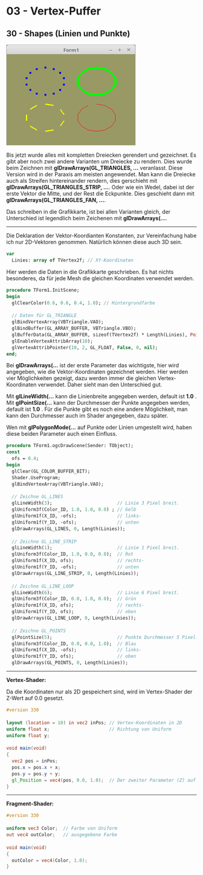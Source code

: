 # 03 - Vertex-Puffer
## 30 - Shapes (Linien und Punkte)

![image.png](image.png)

Bis jetzt wurde alles mit kompletten Dreiecken gerendert und gezeichnet. Es gibt aber noch zwei andere Varianten um Dreiecke zu rendern.
Dies wurde beim Zeichnen mit **glDrawArrays(GL_TRIANGLES, ...** veranlasst. Diese Version wird in der Paraxis am meisten angewendet.
Man kann die Dreiecke auch als Streifen hintereinander rendern, dies gerschieht mit **glDrawArrays(GL_TRIANGLES_STRIP, ...**.
Oder wie ein Wedel, dabei ist der erste Vektor die Mitte, und der Rest die Eckpunkte. Dies geschieht dann mit **glDrawArrays(GL_TRIANGLES_FAN, ...**.

Das schreiben in die Grafikkarte, ist bei allen Varianten gleich, der Unterschied ist legendlich beim Zeichenen mit **glDrawArrays(...**.

---
Die Deklaration der Vektor-Koordianten Konstanten, zur Vereinfachung habe ich nur 2D-Vektoren genommen. Natürlich können diese auch 3D sein.

```pascal
var
  Linies: array of TVertex2f; // XY-Koordinaten
```

Hier werden die Daten in die Grafikkarte geschrieben.
Es hat nichts besonderes, da für jede Mesh die gleichen Koordinaten verwendet werden.

```pascal
procedure TForm1.InitScene;
begin
  glClearColor(0.6, 0.6, 0.4, 1.0); // Hintergrundfarbe

  // Daten für GL_TRIANGLE
  glBindVertexArray(VBTriangle.VAO);
  glBindBuffer(GL_ARRAY_BUFFER, VBTriangle.VBO);
  glBufferData(GL_ARRAY_BUFFER, sizeof(TVertex2f) * Length(Linies), Pointer(Linies), GL_STATIC_DRAW);
  glEnableVertexAttribArray(10);
  glVertexAttribPointer(10, 2, GL_FLOAT, False, 0, nil);
end;
```

Bei **glDrawArrays(...** ist der erste Parameter das wichtigste, hier wird angegeben, wie die Vektor-Koordinaten gezeichnet werden.
Hier werden vier Möglichkeiten gezeigt, dazu werden immer die gleichen Vertex-Koordinaten verwendet. Daher sieht man den Unterschied gut.

Mit **glLineWidth(...** kann die Linienbreite angegeben werden, default ist **1.0** .
Mit **glPointSize(...** kann der Durchmesser der Punkte angegeben werden, default ist **1.0** .
Für die Punkte gibt es noch eine andere Möglichkeit, man kann den Durchmesser auch im Shader angegeben, dazu später.

Wen mit **glPolygonMode(...** auf Punkte oder Linien umgestellt wird, haben diese beiden Parameter auch einen Einfluss.

```pascal
procedure TForm1.ogcDrawScene(Sender: TObject);
const
  ofs = 0.4;
begin
  glClear(GL_COLOR_BUFFER_BIT);
  Shader.UseProgram;
  glBindVertexArray(VBTriangle.VAO);

  // Zeichne GL_LINES
  glLineWidth(3);                        // Linie 3 Pixel breit.
  glUniform3f(Color_ID, 1.0, 1.0, 0.0) ; // Gelb
  glUniform1f(X_ID, -ofs);               // links-
  glUniform1f(Y_ID, -ofs);               // unten
  glDrawArrays(GL_LINES, 0, Length(Linies));

  // Zeichne GL_LINE_STRIP
  glLineWidth(1);                        // Linie 1 Pixel breit.
  glUniform3f(Color_ID, 1.0, 0.0, 0.0);  // Rot
  glUniform1f(X_ID, ofs);                // rechts-
  glUniform1f(Y_ID, -ofs);               // unten
  glDrawArrays(GL_LINE_STRIP, 0, Length(Linies));

  // Zeichne GL_LINE_LOOP
  glLineWidth(6);                        // Linie 6 Pixel breit.
  glUniform3f(Color_ID, 0.0, 1.0, 0.0);  // Grün
  glUniform1f(X_ID, ofs);                // rechts-
  glUniform1f(Y_ID, ofs);                // oben
  glDrawArrays(GL_LINE_LOOP, 0, Length(Linies));

  // Zeichne GL_POINTS
  glPointSize(5);                        // Punkte Durchmesser 5 Pixel.
  glUniform3f(Color_ID, 0.0, 0.0, 1.0);  // Blau
  glUniform1f(X_ID, -ofs);               // links-
  glUniform1f(Y_ID, ofs);                // oben
  glDrawArrays(GL_POINTS, 0, Length(Linies));
```


---
**Vertex-Shader:**

Da die Koordinaten nur als 2D gespeichert sind, wird im Vertex-Shader der Z-Wert auf 0.0 gesetzt.

```glsl
#version 330

layout (location = 10) in vec2 inPos; // Vertex-Koordinaten in 2D
uniform float x;                      // Richtung von Uniform
uniform float y;
 
void main(void)
{
  vec2 pos = inPos;
  pos.x = pos.x + x;
  pos.y = pos.y + y;
  gl_Position = vec4(pos, 0.0, 1.0);  // Der zweiter Parameter (Z) auf 0.0
}

```


---
**Fragment-Shader:**

```glsl
#version 330

uniform vec3 Color;  // Farbe von Uniform
out vec4 outColor;   // ausgegebene Farbe

void main(void)
{
  outColor = vec4(Color, 1.0);
}

```


